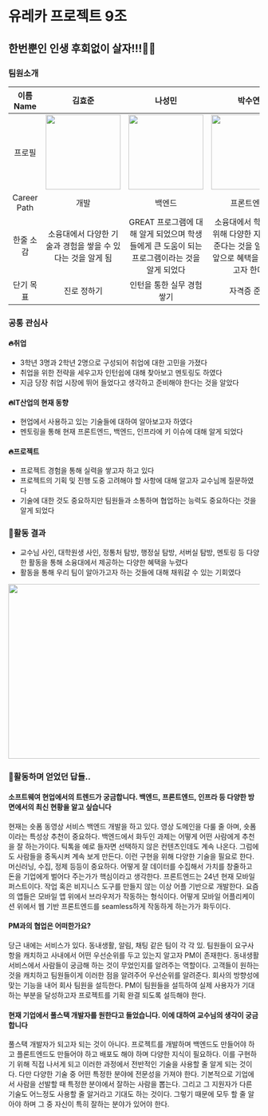 # 유레카 프로젝트 9조 

## 한번뿐인 인생 후회없이 살자!!!👊👊

### 팀원소개
|이름Name|김효준|나성민|박수연|송보경|정연승|
|:---:|:---:|:---:|:---:|:---:|:---:|
|프로필|<img width="150px" height="150px" src="https://github.com/user-attachments/assets/835ab042-8f72-41c4-8196-75801a2f2ed3">|<img width="150px" height="150px" src="https://github.com/user-attachments/assets/4368d166-4617-4016-afb8-450e70437cf6">|<img width="150px" height="150px" src="https://github.com/user-attachments/assets/21380ed3-5a96-4bef-b293-f23e12423f52">|<img width="150px" height="150px" src="https://github.com/user-attachments/assets/776ac643-7af7-4aac-8c17-81c15a75f954">|<img width="150px" height="150px" src="https://github.com/user-attachments/assets/80c4587e-081c-4f29-90e1-33b35d0c1f2c">|
|Career<br>Path|개발|백엔드|프론트엔드|벡엔드/PM|보안|
|한줄 소감|소융대에서 다양한 기술과 경험을 쌓을 수 있다는 것을 알게 됨|GREAT 프로그램에 대해 알게 되었으며 학생들에게 큰 도움이 되는 프로그램이라는 것을 알게 되었다|소융대에서 학생들을 위해 다양한 지원을 해 준다는 것을 알게되어 앞으로 혜택을 많이 보고자 한다|멘토링을 통해 PM 직무에 대해 명확히 알 수 있어서 도움이 많이 되었다|소융대에서 인턴매칭을 해 준다는 것을 알고 향후에 지원해 보고자 한다|
|단기 목표|진로 정하기|인턴을 통한 실무 경험 쌓기|자격증 준비|인턴십을 통한 실무 능력 함양|개인 보안 프로젝트 진행|
### 공통 관심사
#### 🔥취업
   - 3학년 3명과 2학년 2명으로 구성되어 취업에 대한 고민을 가졌다
   - 취업을 위한 전략을 세우고자 인턴쉽에 대해 찾아보고 멘토링도 하였다
   - 지금 당장 취업 시장에 뛰어 들었다고 생각하고 준비해야 한다는 것을 알았다
#### 🔥IT산업의 현재 동향
   - 현업에서 사용하고 있는 기술들에 대하여 알아보고자 하였다
   - 멘토링을 통해 현재 프론트엔드, 백엔드, 인프라에 키 이슈에 대해 알게 되었다 
#### 🔥프로젝트
   - 프로젝트 경험을 통해 실력을 쌓고자 하고 있다
   - 프로젝트의 기획 및 진행 도중 고려해야 할 사항에 대해 알고자 교수님께 질문하였다
   - 기술에 대한 것도 중요하지만 팀원들과 소통하며 협업하는 능력도 중요하다는 것을 알게 되었다

### 🔗활동 결과

- 교수님 사인, 대학원생 사인, 정통처 탐방, 행정실 탐방, 서버실 탐방, 멘토링 등 다양한 활동을 통해 소융대에서 제공하는 다양한 혜택을 누렸다
- 활동을 통해 우리 팀이 알아가고자 하는 것들에 대해 채워갈 수 있는 기회였다

<img width="800px" height="350px" src="https://github.com/user-attachments/assets/4756cdc6-ee9a-437b-9181-9f1a766387cd">

### 📖활동하며 얻었던 답들..
#### 소프트웨여 현업에서의 트렌드가 궁금합니다. 백엔드, 프론트엔드, 인프라 등 다양한 방면에서의 최신 현황을 알고 싶습니다
현재는 숏폼 동영상 서비스 백엔드 개발을 하고 있다. 영상 도메인을 다룰 줄 아며, 숏폼이라는 특성상 추천이 중요하다. 백엔드에서 화두인 과제는 어떻게 어떤 사람에게 추천을 잘 하는가이다. 틱톡을 예로 들자면 선택하지 않은 컨텐츠인데도 계속 나온다. 그럼에도 사람들을 중독시켜 계속 보게 만든다. 이런 구현을 위해 다양한 기술을 필요로 한다. 머신러닝, 수집, 정제 등등이 중요하다. 어떻게 잘 데이터를 수집해서 가치를 창줄하고 돈을 기업에게 벌어다 주는가가 핵심이라고 생각한다. 프론트엔드는 24년 현재 모바일 퍼스트이다. 작업 혹은 비지니스 도구를 만들지 않는 이상 어플 기반으로 개발한다. 요즘의 앱들은 모바일 앱 위에서 브라우저가 작동하는 형식이다. 어떻게 모바일 어플리케이션 위에서 웹 기반 프론트엔드를 seamless하게 작동하게 하는가가 화두이다. 
#### PM과의 협업은 어떠한가요?
당근 내에는 서비스가 있다. 동내생활, 알림, 채팅 같은 팀이 각 각 있. 팀원들이 요구사항을 캐치하고 사내에서 어떤 우선순위를 두고 있는지 알고자 PM이 존재한다. 동내생활 서비스에서 사람들이 궁금해 하는 것이 무었인지를 알려주는 역할이다. 고객들이 원하는 것을 캐치하고 팀원들이게 이러한 점을 알려주어 우선순위를 알려준다. 회사의 방향성에 맞는 기능을 내어 회사 팀원을 설득한다. PM이 팀원들을 설득하여 실제 사용자가 기대하는 부분을 달성하고자 프로젝트를 기획 완결 되도록 설득해야 한다.
#### 현재 기업에서 풀스택 개발자를 원한다고 들었습니다. 이에 대하여 교수님의 생각이 궁금합니다
풀스택 개발자가 되고자 되는 것이 아니다. 프로젝트를 개발하며 백엔드도 만들어야 하고 플론트엔드도 만들어야 하고 배포도 해야 하며 다양한 지식이 필요하다. 이를 구현하기 위해 직접 나서게 되고 이러한 과정에서 전반적인 기술을 사용할 줄 알게 되는 것이다. 다만 다양한 기술 중 어떤 특정한 분야에 전문성을 가져야 한다. 기본적으로 기업에서 사람을 선발할 때 특정한 분야에서 잘하는 사람을 뽑는다. 그리고 그 지원자가 다른 기술도 어느정도 사용할 줄 알거라고 기대도 하는 것이다. 그렇기 때문에 모두  할 줄 알아야 하며 그 중 자신이 특히 잘하는 분야가 있어야 한다. 
